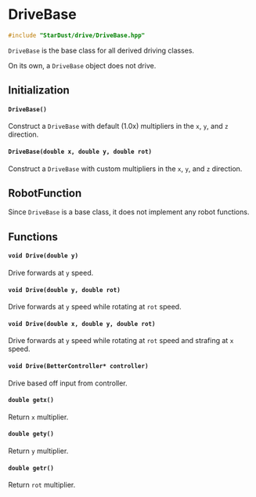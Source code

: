 # DriveBase

```cpp
#include "StarDust/drive/DriveBase.hpp"
```

`DriveBase` is the base class for all derived driving classes.

On its own, a `DriveBase` object does not drive.

## Initialization

#### `DriveBase()`

Construct a `DriveBase` with default (1.0x) multipliers in the `x`, `y`, and `z` direction.

#### `DriveBase(double x, double y, double rot)`

Construct a `DriveBase` with custom multipliers in the `x`, `y`, and `z` direction.

## RobotFunction

Since `DriveBase` is a base class, it does not implement any robot functions.

## Functions

#### `void Drive(double y)`

Drive forwards at `y` speed.

#### `void Drive(double y, double rot)`

Drive forwards at `y` speed while rotating at `rot` speed.

#### `void Drive(double x, double y, double rot)`

Drive forwards at `y` speed while rotating at `rot` speed and strafing at `x` speed.

#### `void Drive(BetterController* controller)`

Drive based off input from controller.

#### `double getx()`

Return `x` multiplier.

#### `double gety()`

Return `y` multiplier.

#### `double getr()`

Return `rot` multiplier.
